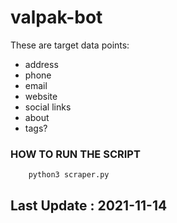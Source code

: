 # valpak-bot
These are target data points:
- address
- phone
- email
- website
- social links
- about
- tags?


### HOW TO RUN THE SCRIPT

        python3 scraper.py


## Last Update : 2021-11-14

